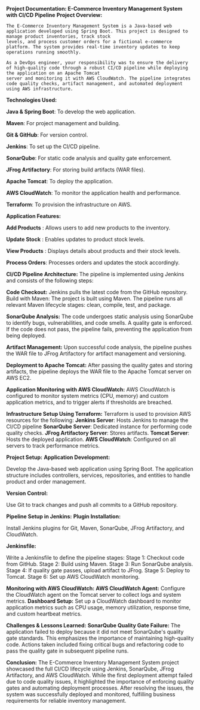 **Project Documentation: E-Commerce Inventory Management System with CI/CD Pipeline**
**Project Overview:**

    The E-Commerce Inventory Management System is a Java-based web application developed using Spring Boot. This project is designed to manage product inventories, track stock 
    levels, and process customer orders for a fictional e-commerce platform. The system provides real-time inventory updates to keep operations running smoothly.

    As a DevOps engineer, your responsibility was to ensure the delivery of high-quality code through a robust CI/CD pipeline while deploying the application on an Apache Tomcat 
    server and monitoring it with AWS CloudWatch. The pipeline integrates code quality checks, artifact management, and automated deployment using AWS infrastructure.

**Technologies Used:**

  **Java & Spring Boot**: To develop the web application.
  
  **Maven**: For project management and building.
  
  **Git & GitHub**: For version control.
  
  **Jenkins**: To set up the CI/CD pipeline.
  
  **SonarQube**: For static code analysis and quality gate enforcement.
  
  **JFrog Artifactory**: For storing build artifacts (WAR files).
  
  **Apache Tomcat**: To deploy the application.
  
  **AWS CloudWatch**: To monitor the application health and performance.
  
  **Terraform**: To provision the infrastructure on AWS.

**Application Features:**

   **Add Products**  : Allows users to add new products to the inventory.
   
   **Update Stock**  : Enables updates to product stock levels.
   
   **View Products** : Displays details about products and their stock levels.
   
   **Process Orders**: Processes orders and updates the stock accordingly.
   
**CI/CD Pipeline Architecture:**
The pipeline is implemented using Jenkins and consists of the following steps:

**Code Checkout:**
   Jenkins pulls the latest code from the GitHub repository.
Build with Maven:
  The project is built using Maven. The pipeline runs all relevant Maven lifecycle stages: 
  clean, compile, test, and package.

**SonarQube Analysis:**
  The code undergoes static analysis using SonarQube to identify bugs, vulnerabilities, 
  and code smells.
  A quality gate is enforced. If the code does not pass, the pipeline fails, preventing 
  the application from being deployed.

**Artifact Management:**
  Upon successful code analysis, the pipeline pushes the WAR file to JFrog Artifactory for 
  artifact management and versioning.

**Deployment to Apache Tomcat:**
   After passing the quality gates and storing artifacts, the pipeline deploys the WAR 
   file to the Apache Tomcat server on AWS EC2.

**Application Monitoring with AWS CloudWatch:**
  AWS CloudWatch is configured to monitor system metrics (CPU, memory) and custom 
  application metrics, and to trigger alerts if thresholds are breached.


**Infrastructure Setup Using Terraform:**
 Terraform is used to provision AWS resources for the following:
  **Jenkins Server**: Hosts Jenkins to manage the CI/CD pipeline
  **SonarQube Server**: Dedicated instance for performing code quality checks.
  **JFrog Artifactory Server**: Stores artifacts.
  **Tomcat Server**: Hosts the deployed application.
  **AWS CloudWatch**: Configured on all servers to track performance metrics.

**Project Setup:**
**Application Development:**

Develop the Java-based web application using Spring Boot. The application structure includes controllers, services, repositories, and entities to handle product and order management.

**Version Control:**

Use Git to track changes and push all commits to a GitHub repository.

**Pipeline Setup in Jenkins:**
**Plugin Installation:**

Install Jenkins plugins for Git, Maven, SonarQube, JFrog Artifactory, and CloudWatch.

**Jenkinsfile:**

Write a Jenkinsfile to define the pipeline stages:
Stage 1: Checkout code from GitHub.
Stage 2: Build using Maven.
Stage 3: Run SonarQube analysis.
Stage 4: If quality gate passes, upload artifact to JFrog.
Stage 5: Deploy to Tomcat.
Stage 6: Set up AWS CloudWatch monitoring.

**Monitoring with AWS CloudWatch:**
**AWS CloudWatch Agent:**
  Configure the CloudWatch agent on the Tomcat server to collect logs and system metrics.
**Dashboard Setup:**
Set up a CloudWatch dashboard to monitor application metrics such as CPU usage, memory utilization, response time, and custom heartbeat metrics.

**Challenges & Lessons Learned:**
**SonarQube Quality Gate Failure:**
The application failed to deploy because it did not meet SonarQube's quality gate standards. This emphasizes the importance of maintaining high-quality code.
Actions taken included fixing critical bugs and refactoring code to pass the quality gate in subsequent pipeline runs.

**Conclusion:**
The E-Commerce Inventory Management System project showcased the full CI/CD lifecycle using Jenkins, SonarQube, JFrog Artifactory, and AWS CloudWatch. While the first deployment attempt failed due to code quality issues, it highlighted the importance of enforcing quality gates and automating deployment processes. After resolving the issues, the system was successfully deployed and monitored, fulfilling business requirements for reliable inventory management.
